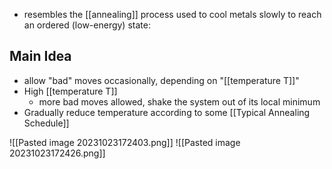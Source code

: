 - resembles the [[annealing]] process used to cool metals slowly to reach an ordered (low-energy) state:

## Main Idea
- allow "bad" moves occasionally, depending on "[[temperature T]]"
- High [[temperature T]]
	- more bad moves allowed, shake the system out of its local minimum
- Gradually reduce temperature according to some [[Typical Annealing Schedule]]

![[Pasted image 20231023172403.png]]
![[Pasted image 20231023172426.png]]
